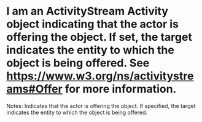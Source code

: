 I am an ActivityStream Activity object indicating that the actor is offering the object. If set, the target indicates the entity to which the object is being offered. See https://www.w3.org/ns/activitystreams#Offer for more information.
==========
 Notes: 
              Indicates that the actor is offering the
              object. If specified, the target indicates the entity to which the object is being offered.
             
